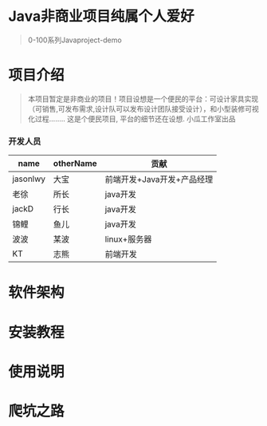 # Java非商业项目纯属个人爱好
> 0-100系列Javaproject-demo
# 项目介绍
> 本项目暂定是非商业的项目！项目设想是一个便民的平台：可设计家具实现（可销售,可发布需求,设计队可以发布设计团队接受设计），和小型装修可视化过程........
这是个便民项目, 平台的细节还在设想. 小瓜工作室出品
### 开发人员
| name |otherName | 贡献 |
| ------ | ------ | ------ |
| jasonlwy | 大宝 | 前端开发+Java开发+产品经理 |
| 老徐 | 所长 | java开发 |
| jackD | 行长 | java开发 |
| 锦鲤 | 鱼儿 | java开发 |
| 波波 | 某波 | linux+服务器 |
| KT | 志熊 | 前端开发 |
# 软件架构

# 安装教程

# 使用说明

# 爬坑之路
